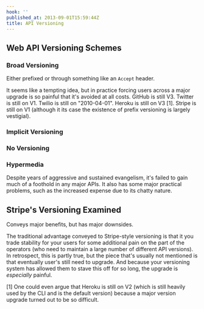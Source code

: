 ```yaml
---
hook: ''
published_at: 2013-09-01T15:59:44Z
title: API Versioning
---
```


## Web API Versioning Schemes

### Broad Versioning

Either prefixed or through something like an `Accept` header.

It seems like a tempting idea, but in practice forcing users across a major
upgrade is so painful that it's avoided at all costs. GitHub is still V3.
Twitter is still on V1. Twilio is still on "2010-04-01". Heroku is still on V3
[1]. Stripe is still on V1 (although it its case the existence of prefix
versioning is largely vestigial).

### Implicit Versioning

### No Versioning

### Hypermedia

Despite years of aggressive and sustained evangelism, it's failed to gain much
of a foothold in any major APIs. It also has some major practical problems,
such as the increased expense due to its chatty nature.

## Stripe's Versioning Examined

Conveys major benefits, but has major downsides.

The traditional advantage conveyed to Stripe-style versioning is that it you
trade stability for your users for some additional pain on the part of the
operators (who need to maintain a large number of different API versions). In
retrospect, this is partly true, but the piece that's usually not mentioned is
that eventually user's still need to upgrade. And because your versioning
system has allowed them to stave this off for so long, the upgrade is
_especially_ painful.

[1] One could even argue that Heroku is still on V2 (which is still heavily
    used by the CLI and is the default version) because a major version upgrade
    turned out to be so difficult.

